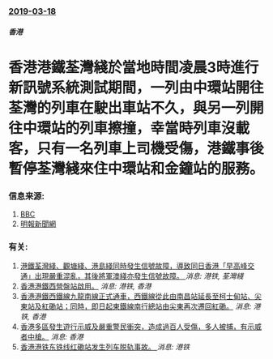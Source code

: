 ### [2019-03-18](/news/2019/03/18/index.md)

##### 香港
# 香港港鐵荃灣綫於當地時間凌晨3時進行新訊號系統測試期間，一列由中環站開往荃灣的列車在駛出車站不久，與另一列開往中環站的列車擦撞，幸當時列車沒載客，只有一名列車上司機受傷，港鐵事後暫停荃灣綫來住中環站和金鐘站的服務。 




### 信息来源:

1. [BBC](http://www.bbc.com/zhongwen/trad/chinese-news-47609376)
2. [明報新聞網](https://news.mingpao.com/ins/%e6%b8%af%e8%81%9e/article/20190318/s00001/1552863738453/%e3%80%90%e6%b8%af%e9%90%b5%e5%88%97%e8%bb%8a%e7%9b%b8%e6%92%9e%e3%80%91%e8%8d%83%e7%81%a3%e7%b7%9a%e4%b8%ad%e7%92%b0%e5%be%80%e8%bf%94%e9%87%91%e9%90%98%e6%9a%ab%e5%81%9c-%e9%87%91%e9%90%98%e5%be%80%e8%bf%94%e8%8d%83%e7%81%a3%e6%af%8f3-5%e5%88%86%e9%90%98%e4%b8%80%e7%8f%ad)

### 有关:

1. [港鐵荃灣綫、觀塘綫、港島綫同時發生信號故障，導致同日香港「早高峰交通」出現嚴重混亂，其後將軍澳綫亦發生信號故障。 ](/news/2018/10/16/港鐵荃灣綫-觀塘綫-港島綫同時發生信號故障-導致同日香港-早高峰交通-出現嚴重混亂-其後將軍澳綫亦發生信號故障.md) _消息: 港铁, 荃灣綫_
2. [香港港鐵西營盤站啟用。](/news/2015/03/28/香港港鐵西營盤站啟用.md) _消息: 港铁, 香港_
3. [ 香港港鐵西鐵線九龍南線正式通車，西鐵線從此由南昌站延長至柯士甸站、尖東站及紅磡站；同時，即日起東鐵線南行總站由尖東再次遷回紅磡。](/news/2009/08/16/香港港鐵西鐵線九龍南線正式通車-西鐵線從此由南昌站延長至柯士甸站-尖東站及紅磡站-同時-即日起東鐵線南行總站由尖東再次.md) _消息: 港铁, 香港_
4. [香港多區發生遊行示威及嚴重警民衝突，造成過百人受傷，多人被捕，有示威者中槍。](/news/2019/10/1/香港多區發生遊行示威及嚴重警民衝突-造成過百人受傷-多人被捕-有示威者中槍.md) _消息: 香港_
5. [香港港铁东铁线红磡站发生列车脱轨事故。 ](/news/2019/09/17/香港港铁东铁线红磡站发生列车脱轨事故.md) _消息: 港铁_
